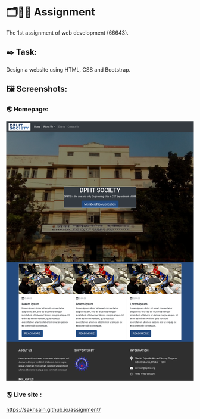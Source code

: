 # 🗂️📂📁 Assignment
The 1st assignment of web development (66643).

## ✒️ Task:
Design a website using HTML, CSS and Bootstrap.

## 🖼️ Screenshots:
### 🌏 Homepage:
![Homepage](screenshots/screenshot.png)

### 🌎 Live site : 
<a href="https://sakhsain.github.io/assignment/">https://sakhsain.github.io/assignment/</a>
